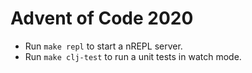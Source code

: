 # Advent of Code 2020

- Run `make repl` to start a nREPL server.
- Run `make clj-test` to run a unit tests in watch mode.
